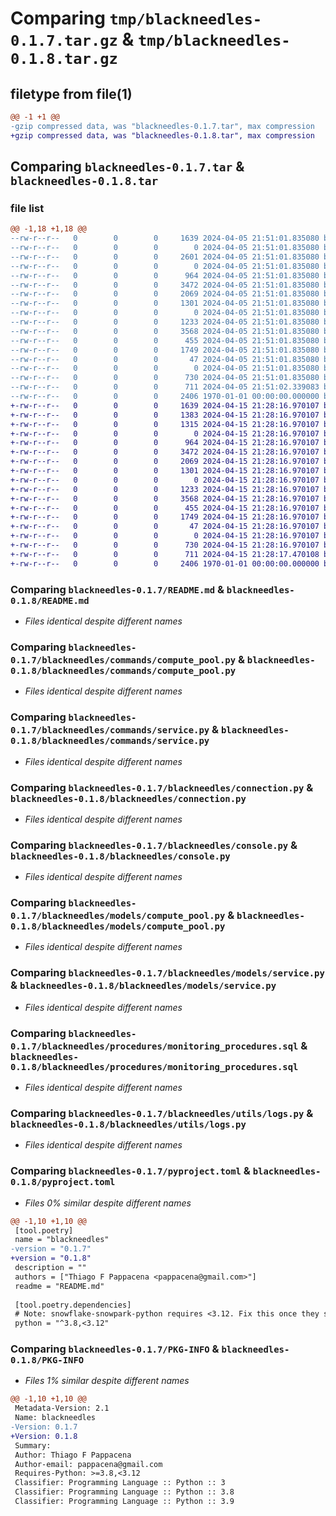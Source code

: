 # Comparing `tmp/blackneedles-0.1.7.tar.gz` & `tmp/blackneedles-0.1.8.tar.gz`

## filetype from file(1)

```diff
@@ -1 +1 @@
-gzip compressed data, was "blackneedles-0.1.7.tar", max compression
+gzip compressed data, was "blackneedles-0.1.8.tar", max compression
```

## Comparing `blackneedles-0.1.7.tar` & `blackneedles-0.1.8.tar`

### file list

```diff
@@ -1,18 +1,18 @@
--rw-r--r--   0        0        0     1639 2024-04-05 21:51:01.835080 blackneedles-0.1.7/README.md
--rw-r--r--   0        0        0        0 2024-04-05 21:51:01.835080 blackneedles-0.1.7/blackneedles/__init__.py
--rw-r--r--   0        0        0     2601 2024-04-05 21:51:01.835080 blackneedles-0.1.7/blackneedles/__main__.py
--rw-r--r--   0        0        0        0 2024-04-05 21:51:01.835080 blackneedles-0.1.7/blackneedles/commands/__init__.py
--rw-r--r--   0        0        0      964 2024-04-05 21:51:01.835080 blackneedles-0.1.7/blackneedles/commands/compute_pool.py
--rw-r--r--   0        0        0     3472 2024-04-05 21:51:01.835080 blackneedles-0.1.7/blackneedles/commands/service.py
--rw-r--r--   0        0        0     2069 2024-04-05 21:51:01.835080 blackneedles-0.1.7/blackneedles/connection.py
--rw-r--r--   0        0        0     1301 2024-04-05 21:51:01.835080 blackneedles-0.1.7/blackneedles/console.py
--rw-r--r--   0        0        0        0 2024-04-05 21:51:01.835080 blackneedles-0.1.7/blackneedles/models/__init__.py
--rw-r--r--   0        0        0     1233 2024-04-05 21:51:01.835080 blackneedles-0.1.7/blackneedles/models/compute_pool.py
--rw-r--r--   0        0        0     3568 2024-04-05 21:51:01.835080 blackneedles-0.1.7/blackneedles/models/service.py
--rw-r--r--   0        0        0      455 2024-04-05 21:51:01.835080 blackneedles-0.1.7/blackneedles/procedures/grant_permissions.sql
--rw-r--r--   0        0        0     1749 2024-04-05 21:51:01.835080 blackneedles-0.1.7/blackneedles/procedures/monitoring_procedures.sql
--rw-r--r--   0        0        0       47 2024-04-05 21:51:01.835080 blackneedles-0.1.7/blackneedles/procedures/uninstall.sql
--rw-r--r--   0        0        0        0 2024-04-05 21:51:01.835080 blackneedles-0.1.7/blackneedles/utils/__init__.py
--rw-r--r--   0        0        0      730 2024-04-05 21:51:01.835080 blackneedles-0.1.7/blackneedles/utils/logs.py
--rw-r--r--   0        0        0      711 2024-04-05 21:51:02.339083 blackneedles-0.1.7/pyproject.toml
--rw-r--r--   0        0        0     2406 1970-01-01 00:00:00.000000 blackneedles-0.1.7/PKG-INFO
+-rw-r--r--   0        0        0     1639 2024-04-15 21:28:16.970107 blackneedles-0.1.8/README.md
+-rw-r--r--   0        0        0     1383 2024-04-15 21:28:16.970107 blackneedles-0.1.8/blackneedles/__init__.py
+-rw-r--r--   0        0        0     1315 2024-04-15 21:28:16.970107 blackneedles-0.1.8/blackneedles/__main__.py
+-rw-r--r--   0        0        0        0 2024-04-15 21:28:16.970107 blackneedles-0.1.8/blackneedles/commands/__init__.py
+-rw-r--r--   0        0        0      964 2024-04-15 21:28:16.970107 blackneedles-0.1.8/blackneedles/commands/compute_pool.py
+-rw-r--r--   0        0        0     3472 2024-04-15 21:28:16.970107 blackneedles-0.1.8/blackneedles/commands/service.py
+-rw-r--r--   0        0        0     2069 2024-04-15 21:28:16.970107 blackneedles-0.1.8/blackneedles/connection.py
+-rw-r--r--   0        0        0     1301 2024-04-15 21:28:16.970107 blackneedles-0.1.8/blackneedles/console.py
+-rw-r--r--   0        0        0        0 2024-04-15 21:28:16.970107 blackneedles-0.1.8/blackneedles/models/__init__.py
+-rw-r--r--   0        0        0     1233 2024-04-15 21:28:16.970107 blackneedles-0.1.8/blackneedles/models/compute_pool.py
+-rw-r--r--   0        0        0     3568 2024-04-15 21:28:16.970107 blackneedles-0.1.8/blackneedles/models/service.py
+-rw-r--r--   0        0        0      455 2024-04-15 21:28:16.970107 blackneedles-0.1.8/blackneedles/procedures/grant_permissions.sql
+-rw-r--r--   0        0        0     1749 2024-04-15 21:28:16.970107 blackneedles-0.1.8/blackneedles/procedures/monitoring_procedures.sql
+-rw-r--r--   0        0        0       47 2024-04-15 21:28:16.970107 blackneedles-0.1.8/blackneedles/procedures/uninstall.sql
+-rw-r--r--   0        0        0        0 2024-04-15 21:28:16.970107 blackneedles-0.1.8/blackneedles/utils/__init__.py
+-rw-r--r--   0        0        0      730 2024-04-15 21:28:16.970107 blackneedles-0.1.8/blackneedles/utils/logs.py
+-rw-r--r--   0        0        0      711 2024-04-15 21:28:17.470108 blackneedles-0.1.8/pyproject.toml
+-rw-r--r--   0        0        0     2406 1970-01-01 00:00:00.000000 blackneedles-0.1.8/PKG-INFO
```

### Comparing `blackneedles-0.1.7/README.md` & `blackneedles-0.1.8/README.md`

 * *Files identical despite different names*

### Comparing `blackneedles-0.1.7/blackneedles/commands/compute_pool.py` & `blackneedles-0.1.8/blackneedles/commands/compute_pool.py`

 * *Files identical despite different names*

### Comparing `blackneedles-0.1.7/blackneedles/commands/service.py` & `blackneedles-0.1.8/blackneedles/commands/service.py`

 * *Files identical despite different names*

### Comparing `blackneedles-0.1.7/blackneedles/connection.py` & `blackneedles-0.1.8/blackneedles/connection.py`

 * *Files identical despite different names*

### Comparing `blackneedles-0.1.7/blackneedles/console.py` & `blackneedles-0.1.8/blackneedles/console.py`

 * *Files identical despite different names*

### Comparing `blackneedles-0.1.7/blackneedles/models/compute_pool.py` & `blackneedles-0.1.8/blackneedles/models/compute_pool.py`

 * *Files identical despite different names*

### Comparing `blackneedles-0.1.7/blackneedles/models/service.py` & `blackneedles-0.1.8/blackneedles/models/service.py`

 * *Files identical despite different names*

### Comparing `blackneedles-0.1.7/blackneedles/procedures/monitoring_procedures.sql` & `blackneedles-0.1.8/blackneedles/procedures/monitoring_procedures.sql`

 * *Files identical despite different names*

### Comparing `blackneedles-0.1.7/blackneedles/utils/logs.py` & `blackneedles-0.1.8/blackneedles/utils/logs.py`

 * *Files identical despite different names*

### Comparing `blackneedles-0.1.7/pyproject.toml` & `blackneedles-0.1.8/pyproject.toml`

 * *Files 0% similar despite different names*

```diff
@@ -1,10 +1,10 @@
 [tool.poetry]
 name = "blackneedles"
-version = "0.1.7"
+version = "0.1.8"
 description = ""
 authors = ["Thiago F Pappacena <pappacena@gmail.com>"]
 readme = "README.md"
 
 [tool.poetry.dependencies]
 # Note: snowflake-snowpark-python requires <3.12. Fix this once they support 3.12
 python = "^3.8,<3.12"
```

### Comparing `blackneedles-0.1.7/PKG-INFO` & `blackneedles-0.1.8/PKG-INFO`

 * *Files 1% similar despite different names*

```diff
@@ -1,10 +1,10 @@
 Metadata-Version: 2.1
 Name: blackneedles
-Version: 0.1.7
+Version: 0.1.8
 Summary: 
 Author: Thiago F Pappacena
 Author-email: pappacena@gmail.com
 Requires-Python: >=3.8,<3.12
 Classifier: Programming Language :: Python :: 3
 Classifier: Programming Language :: Python :: 3.8
 Classifier: Programming Language :: Python :: 3.9
```

